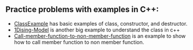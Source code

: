 ## Practice problems with examples in C++:
+ [ClassExample](ClassExample) has basic examples of class, constructor, and destructor.  
+ [1Dising-Model](1Dising-Model) is another big example to understand the class in c++
+ [Call-member-function-to-non-member-function](Call_member_to_non_member_function) is an example to show how to call member function to non member function.
